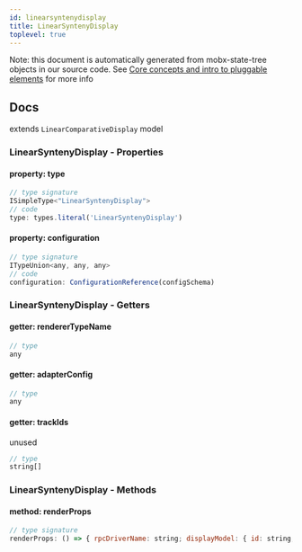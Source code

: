 ```yaml
---
id: linearsyntenydisplay
title: LinearSyntenyDisplay
toplevel: true
---
```


Note: this document is automatically generated from mobx-state-tree objects in
our source code. See [Core concepts and intro to pluggable
elements](/docs/developer_guide/) for more info

## Docs

extends `LinearComparativeDisplay` model

### LinearSyntenyDisplay - Properties

#### property: type

```js
// type signature
ISimpleType<"LinearSyntenyDisplay">
// code
type: types.literal('LinearSyntenyDisplay')
```

#### property: configuration

```js
// type signature
ITypeUnion<any, any, any>
// code
configuration: ConfigurationReference(configSchema)
```

### LinearSyntenyDisplay - Getters

#### getter: rendererTypeName

```js
// type
any
```

#### getter: adapterConfig

```js
// type
any
```

#### getter: trackIds

unused

```js
// type
string[]
```

### LinearSyntenyDisplay - Methods

#### method: renderProps

```js
// type signature
renderProps: () => { rpcDriverName: string; displayModel: { id: string; type: never; rpcDriverName: string; configuration: any; height: number; } & NonEmptyObject & { rendererTypeName: string; error: unknown; } & ... 5 more ... & IStateTreeNode<...>; config: any; width: number; height: number; }
```
